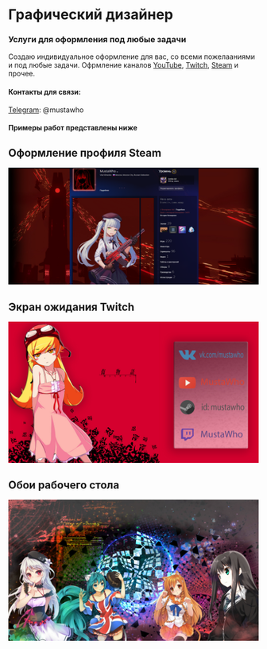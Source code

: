 # Графический дизайнер
### Услуги для оформления под любые задачи

Создаю индивидуальное оформление для вас, со всеми пожелааниями и под любые задачи. Офрмление каналов [YouTube](https://www.youtube.com/), [Twitch](https://www.twitch.tv/), [Steam](https://steamcommunity.com/) и прочее.

#### Контакты для связи:
[Telegram](https://t.me/mustawho): @mustawho

#### Примеры работ представлены ниже

## Оформление профиля Steam
![](img/Снимок%20экрана.png)
## Экран ожидания Twitch
![](img/bakemonogatari-wallpaper2142542.jpg)
## Обои рабочего стола 
![](img/tTp5Q7J-e_Y.jpg)